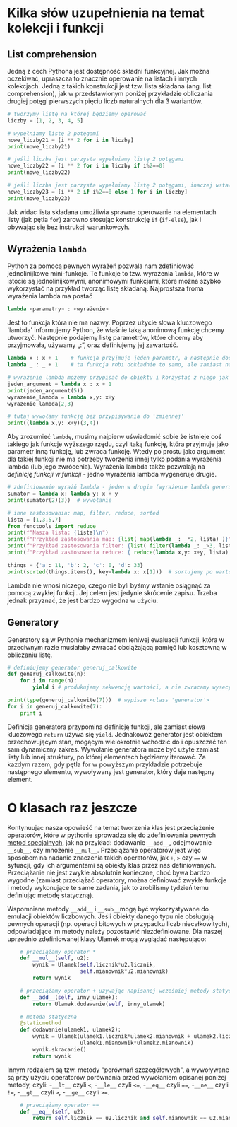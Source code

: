 
# Kilka słów uzupełnienia na temat kolekcji i funkcji

## List comprehension

Jedną z cech Pythona jest dostępność składni funkcyjnej. Jak można oczekiwać, upraszcza to znacznie operowanie na listach i innych kolekcjach. Jedną z takich konstrukcji jest tzw. lista składana (ang. list comprehension), jak w przedstawionym poniżej przykładzie obliczania drugiej potęgi pierwszych pięciu liczb naturalnych dla 3 wariantów.

```python
# tworzymy listę na której będziemy operować
liczby = [1, 2, 3, 4, 5]

# wypełniamy listę 2 potęgami
nowe_liczby21 = [i ** 2 for i in liczby]
print(nowe_liczby21)

# jeśli liczba jest parzysta wypełniamy listę 2 potęgami
nowe_liczby22 = [i ** 2 for i in liczby if i%2==0]
print(nowe_liczby22)

# jeśli liczba jest parzysta wypełniamy listę 2 potęgami, inaczej wstawiamy 1
nowe_liczby23 = [i ** 2 if i%2==0 else 1 for i in liczby]
print(nowe_liczby23)
```

Jak widac lista składana umożliwia sprawne operowanie na elementach listy (jak pętla `for`) zarowno stosując konstrukcję `if` (`if-else`), jak i obywając się bez instrukcji warunkowcyh.

## Wyrażenia `lambda`

Python za pomocą pewnych wyrażeń pozwala nam zdefiniować jednolinijkowe mini-funkcje. Te funkcje to tzw. wyrażenia `lambda`, które w istocie są jednolinijkowymi, anonimowymi funkcjami, które można szybko wykorzystać na przykład tworząc listę składaną. Najprostsza froma wyrażenia lambda ma postać

```python
lambda <parametry> : <wyrażenie>
```

Jest to funkcja która nie ma nazwy. Poprzez użycie słowa kluczowego 'lambda' informujemy Python, że właśnie taką anonimową funkcję chcemy utworzyć. Następnie podajemy listę parametrów, które chcemy aby przyjmowała, używamy „:”, oraz definiujemy jej zawartość.

```python
lambda x : x + 1    # funkcja przyjmuje jeden parametr, a następnie dodaje jeden i zwraca wynik
lambda _ : _ + 1    # ta funkcja robi dokładnie to samo, ale zamiast nazwy parametru podajemy znak 

# wyrażenie lambda możemy przypisać do obiektu i korzystać z niego jak z funkcji
jeden_argument = lambda x : x + 1
print(jeden_argument(5))
wyrazenie_lambda = lambda x,y: x+y
wyrazenie_lambda(2,3)

# tutaj wywołamy funkcję bez przypisywania do 'zmiennej'
print((lambda x,y: x+y)(3,4))
```

Aby zrozumieć `lambdę`, musimy najpierw uświadomić sobie że istnieje coś takiego jak funkcje wyższego rzędu, czyli taką funkcję, która przyjmuje jako parametr inną funkcję, lub zwraca funkcję. Wtedy po prostu jako argument dla takiej funkcji nie ma potrzeby tworzenia innej tylko podania wyrażenia lambda (lub jego zwrócenia). Wyrażenia lambda także pozwalają na *definicję funkcji w funkcji* - jedno wyrażenia lambda wygeneruje drugie.

```python
# zdefiniowanie wyrażń lambda - jeden w drugim (wyrażenie lambda generuje drugie)
sumator = lambda x: lambda y: x + y
print(sumator(2)(3))  # wywołanie

# inne zastosowania: map, filter, reduce, sorted
lista = [1,3,5,7]
from functools import reduce
print(f"Nasza lista: {lista}\n")
print(f"Przykład zastosowania map: {list( map(lambda _: _*2, lista) )}")
print(f"Przykład zastosowania filter: {list( filter(lambda _: _>3, lista) )}")
print(f"Przykład zastosowania reduce: { reduce(lambda x,y: x+y, lista) }")

things = {'a': 11, 'b': 2, 'c': 0, 'd': 33}
print(sorted(things.items(), key=lambda x: x[1]))  # sortujemy po wartości ze słownika
```

Lambda nie wnosi niczego, czego nie byli byśmy wstanie osiągnąć za pomocą zwykłej funkcji. Jej celem jest jedynie skrócenie zapisu. Trzeba jednak przyznać, że jest bardzo wygodna w użyciu.

## Generatory

Generatory są w Pythonie mechanizmem leniwej ewaluacji funkcji, która w przeciwnym razie musiałaby zwracać obciążającą pamięć lub kosztowną w obliczaniu listę.

```python
# definiujemy generator generuj_calkowite
def generuj_calkowite(n):
    for i in range(n):
        yield i # produkujemy sekwencję wartości, a nie zwracamy wysecyfikowanej dokładnie liczby (jak w przypadku return)

print(type(generuj_calkowite(7)))  # wypisze <class 'generator'>
for i in generuj_calkowite(7):
    print i
```

Definicja generatora przypomina definicję funkcji, ale zamiast słowa kluczowego `return` używa się `yield`. Jednakowoż generator jest obiektem przechowującym stan, mogącym wielokrotnie wchodzić do i opuszczać ten sam dynamiczny zakres. Wywołanie generatora może być użyte zamiast listy lub innej struktury, po której elementach będziemy iterować. Za każdym razem, gdy pętla for w powyższym przykładzie potrzebuje następnego elementu, wywoływany jest generator, który daje następny element.

# O klasach raz jeszcze

Kontynuując nasza opowieść na temat tworzenia klas jest przeciążenie operatorów, które w pythonie sprowadza się do zdefiniowania pewnych [metod specjalnych](https://docs.python.org/3/reference/datamodel.html#special-method-names), jak na przykład: dodawanie `__add__`, odejmowanie `__sub__`, czy mnożenie `__mul__`. Przeciążanie operatorów jeat więc sposobem na nadanie znaczenia takich operatorów, jak `+`, `>` czy `==` w sytuacji, gdy ich argumentami są obiekty klas przez nas definiowanych. Przeciążanie nie jest zwykle absolutnie konieczne, choć bywa bardzo wygodne (zamiast przeciążać operatory, można definiować zwykłe funkcje i metody wykonujące te same zadania, jak to zrobilismy tydzień temu definiując metodę statyczną).

Wspomniane metody `__add__` i `__sub__`mogą być wykorzystywane do emulacji obiektów liczbowych. Jeśli obiekty danego typu nie obsługują pewnych operacji (np. operacji bitowych w przypadku liczb niecałkowitych), odpowiadające im metody należy pozostawić niezdefiniowane. Dla naszej uprzednio zdefiniowanej klasy Ulamek mogą wyglądać następująco:

```python
    # przeciążamy operator *
    def __mul__(self, u2):
        wynik = Ulamek(self.licznik*u2.licznik,
                       self.mianownik*u2.mianownik)
        return wynik

    # przeciążamy operator + uzywając napisanej wcześniej metody statycznej
    def __add__(self, inny_ulamek):
        return Ulamek.dodawanie(self, inny_ulamek)

    # metoda statyczna
    @staticmethod
    def dodawanie(ulamek1, ulamek2):
        wynik = Ulamek(ulamek1.licznik*ulamek2.mianownik + ulamek2.licznik*ulamek1.mianownik,
                       ulamek1.mianownik*ulamek2.mianownik)
        wynik.skracanie()
        return wynik
```

Innym rodzajem są tzw. metody "porównań szczegółowych", a wywoływane są przy użyciu operatorów porównania przed wywołaniem opisanej poniżej metody, czyli:
-`__lt__` czyli `<`,
-`__le__` czyli `<=`,
-`__eq__` czyli `==`,
-`__ne__` czyli `!=`,
-`__gt__` czyli `>`,
-`__ge__` czyli `>=`.

```python
    # przeciążamy operator ==
    def __eq__(self, u2):
        return self.licznik == u2.licznik and self.mianownik == u2.mianownik
```
